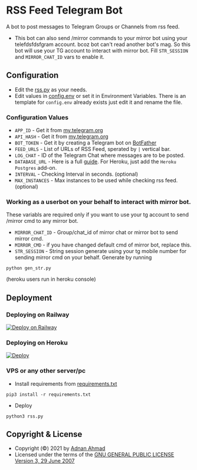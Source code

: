# RSS Feed Telegram Bot
A bot to post messages to Telegram Groups or Channels from rss feed.
- This bot can also send /mirror commands to your mirror bot using your telefdsfdsfgram account.
bcoz bot can't read another bot's mag. So this bot will use your TG account to interact with mirror bot.
Fill `STR_SESSION` and `MIRROR_CHAT_ID` vars to enable it.

## Configuration
- Edit the [rss.py](./rss.py) as your needs.
- Edit values in [config.env](./config.env.template) or set it in Environment Variables. There is an template for `config.env` already exists just edit it and rename the file.

### Configuration Values
- `APP_ID` - Get it from [my.telegram.org](https://my.telegram.org/apps)
- `API_HASH` - Get it from [my.telegram.org](https://my.telegram.org/apps)
- `BOT_TOKEN` - Get it by creating a Telegram bot on [BotFather](https://t.me/BotFather)
- `FEED_URLS` - List of URLs of RSS Feed, sperated by `|` vertical bar.
- `LOG_CHAT` - ID of the Telegram Chat where messages are to be posted.
- `DATABASE_URL` - Here is a full [guide](https://github.com/SpEcHiDe/NoPMsBot/wiki/How-to-Install-Database-%3F). For Heroku, just add the `Heroku Postgres` add-on.
- `INTERVAL` - Checking Interval in seconds. (optional)
- `MAX_INSTANCES` - Max instances to be used while checking rss feed. (optional)
### Working as a userbot on your behalf to interact with mirror bot.

These variabls are required only if you want to use your tg account to send /mirror cmd to any mirror bot.
- `MIRROR_CHAT_ID` - Group/chat_id of mirror chat or mirror bot to send mirror cmd.
- `MIRROR_CMD` - if you have changed default cmd of mirror bot, replace this.
- `STR_SESSION` - String session generate using your tg mobile number for sending mirror cmd on your behalf. Generate by running
```
python gen_str.py 
```
(heroku users run in heroku console)

## Deployment

### Deploying on Railway
[![Deploy on Railway](https://railway.app/button.svg)](https://railway.app/new/template?template=https%3A%2F%2Fgithub.com%2FiamLiquidX%2Frss-feed-telegram-bot&plugins=postgresql&envs=API_ID%2CAPI_HASH%2CFEED_URLS%2CBOT_TOKEN%2CLOG_CHANNEL%2CINTERVAL%2CMAX_INSTANCES%2CSTR_SESSION%2CMIRROR_CHAT_ID%2CMIRROR_CMD&API_IDDesc=Get+it+from+my.telegram.org&API_HASHDesc=Get+it+from+my.telegram.org&FEED_URLSDesc=RSS+Feed+URL+of+the+site.+Split+by++%7C++if+there+are+more+than+one.&BOT_TOKENDesc=Get+it+by+creating+a+bot+on+https%3A%2F%2Ft.me%2Fbotfather&LOG_CHANNELDesc=Create+a+channel+%2C+send+a+message+and+forward+that+message+to+%40username_to_id_bot+%2C+you+will+get+channel+id.&INTERVALDesc=Times+between+checks.&MAX_INSTANCESDesc=2-3+is+more+than+enough.&STR_SESSIONDesc=Fill+this+if+you+wanna+setup+autoleech+or+automirror+system.&MIRROR_CHAT_IDDesc=Only+useful+if+u+filled+string+session+variable.+This+will+send+mirror+commands+on+your+behalf+to+the+mentioned+chat+id.&MIRROR_CMDDesc=Mirror+command+of+your+bot.)

### Deploying on Heroku
[![Deploy](https://www.herokucdn.com/deploy/button.svg)](https://heroku.com/deploy)

### VPS or any other server/pc

- Install requirements from [requirements.txt](./requirements.txt)
```
pip3 install -r requirements.txt
```
- Deploy
```
python3 rss.py
```

## Copyright & License
- Copyright (©) 2021 by [Adnan Ahmad](https://github.com/viperadnan-git)
- Licensed under the terms of the [GNU GENERAL PUBLIC LICENSE Version 3, 29 June 2007](./LICENSE)
